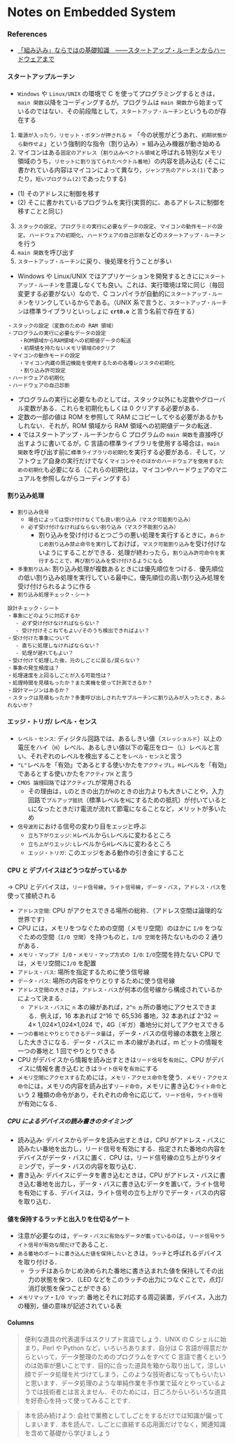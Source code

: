 # Notes on Embedded System

### References

- [「組み込み」ならではの基礎知識　――スタートアップ・ルーチンからハードウェアまで](http://www.kumikomi.net/archives/2003/05/10kumi.php?page=1)

#### スタートアップルーチン

- `Windows` や `Linux/UNIX` の環境で C を使ってプログラミングするときは，`main 関数`以降をコーディングするが，プログラムは `main 関数`から始まっているのではない．その前段階として，`スタートアップ・ルーチン`というものが存在する

1. `電源が入ったり，リセット・ボタンが押される` = 「今の状態がどうあれ、`初期状態から動作せよ`」という強制的な指令（割り込み）= 組み込み機器が動き始める
2. マイコンはある`固定のアドレス`（`割り込みベクトル領域`と呼ばれる特別なメモリ領域のうち，`リセットに割り当てられたベクトル番地`）の内容を読み込む (そこに書かれている内容はマイコンによって異なり，`ジャンプ先のアドレス(1)`であったり，`短いプログラム(2)`であったりする)

- (1) そのアドレスに制御を移す
- (2) そこに書かれているプログラムを実行(実質的に、あるアドレスに制御を移すことと同じ)

3. `スタックの設定`、`プログラミの実行に必要なデータの設定`、`マイコンの動作モードの設定`、`ハードウェアの初期化`、`ハードウェアの自己診断`などの`スタートアップ・ルーチン`を行う
4. `main 関数`を呼び出す
5. `スタートアップ・ルーチン`に戻り、後処理を行うことが多い

- Windows や Linux/UNIX ではアプリケーションを開発するときにに`スタートアップ・ルーチン`を意識しなくても良い。これは、実行環境は常に同じ（毎回変更する必要がない）なので、C コンパイラが自動的に`スタートアップ・ルーチン`をリンクしているからである。（UNIX 系で言うと、`スタートアップ・ルーチン`は標準ライブラリといっしょに **`crt0.o`** と言う名前で存在する）

```text
・スタックの設定（変数のための RAM 領域）
・プログラムの実行に必要なデータの設定
　  ・ROM領域からRAM領域への初期値データの転送
　  ・初期値を持たないメモリ領域の0クリア
・マイコンの動作モードの設定
　  ・マイコン内蔵の周辺機能を使用するための各種レジスタの初期化
　  ・割り込み許可設定
・ハードウェアの初期化
・ハードウェアの自己診断
```

- プログラムの実行に必要なものとしては，スタック以外にも定数やグローバル変数がある．これらを初期化もしくは 0 クリアする必要がある．
- 定数の一部の値は ROM を参照して RAM にコピーしてやる必要があるかもしれない．それが，ROM 領域から RAM 領域への初期値データの転送．
- **`4`** ではスタートアップ・ルーチンから C プログラムの `main 関数`を直接呼び出すように書いてるが，C 言語の標準ライブラリを使用する場合は，`main 関数`を呼び出す前に`標準ライブラリの初期化`を実行する必要がある．そして，ソフトウェア自身の実行だけでなく`マイコンやそのほかのハードウェアを使用するための初期化`も必要になる（これらの初期化は，マイコンやハードウェアのマニュアルを参照しながらコーディングする）

#### 割り込み処理

- `割り込み信号`
  - `場合によっては受け付けなくても良い割り込み（マスク可能割り込み）`
  - `必ず受け付けなければならない割り込み（マスク不能割り込み）`
    - 割り込みを受け付けるとつごうの悪い処理を実行するときに，`あらかじめ割り込み禁止命令を実行`しておけば，`マスク可能割り込み`を受け付けないようにすることができる．処理が終わったら，`割り込み許可命令を実行することで，再び割り込みを受け付けるようになる`
- `多重割り込み`: 割り込み処理が複数あるときには優先順位をつける．優先順位の低い割り込み処理を実行している最中に，優先順位の高い割り込み処理を受け付けられるように作る
- `割り込み処理チェック・シート`

```text
設計チェック・シート
・事象にどのように対応するか
　 - 必ず受け付けなければならない？
　 - 受け付けそこねてもよい/そのうち検出できればよい？
・受け付けた事象について
　 - 直ちに処理しなければならない？
　 - 処理が遅れてもよい？
・受け付けて処理した後，元のしごとに戻る/戻らない？
・事象の発生頻度は？
・処理速度を上回るしごとが入る可能性は？
・処理時間を見積もったか？また実機を使って計測できるか？
・設計マージンはあるか？
・スタックは見積もったか？多重呼び出しされたサブルーチンに割り込みが入ったとき，あふれないか？
```

#### エッジ・トリガ/ レベル・センス

- `レベル・センス`: ディジタル回路では、あるしきい値（`スレッショルド`）以上の電圧をハイ（`H`）レベル、あるしきい値以下の電圧をロー（`L`）レベルと言い、それぞれのレベルを検出することを`レベル・センス`と言う
- `"L"`レベルを「有効」であるとする使いかたを`アクティブL`，`H`レベルを「有効」であるとする使いかたを`アクティブH` と言う
- `CMOS 論理回路`では`アクティブL`が常用される
  - その理由は，`L`のときの出力が`H`のときの出力よりも大きいことや，入力回路で`プルアップ抵抗`（標準レベルを`H`にするための抵抗）が付いていると`L`になったときだけ電流が流れて節電になることなど，メリットが多いため
- `信号波形`における信号の変わり目を`エッジ`と呼ぶ
  - `立ち下がりエッジ`: `H`レベルから`L`レベルに変わるところ
  - `立ち上がりエッジ`: `L`レベルから`H`レベルに変わるところ
  - `エッジ・トリガ`: このエッジをある動作の引き金にすること

#### CPU と デブバイスはどうつながっているか

-> CPU とデバイスは，`リード信号線`，`ライト信号線`，`データ・バス`，`アドレス・バス`を使って接続される

- `アドレス空間`: CPU がアクセスできる場所の総称．（アドレス空間は論理的な世界です）
- CPU には，メモリをつなぐための空間（メモリ空間）のほかに `I/O` をつなぐための空間（`I/O 空間`）を持つものと，`I/O 空間`を持たないものの 2 通りがある．
- `メモリ・マップド I/O`・`メモリ・マップ方式の I/O`: `I/O`空間を持たない CPU では，メモリ空間に`I/O` を配置
- `アドレス・バス`: 場所を指定するために使う信号線
- `データ・バス`: 場所の内容をやりとりするために使う信号線
- `アドレス空間の大きさ`は，`アドレス・バス`が何本の信号線から構成されているかによって決まる．
  - `アドレス・バス`に `n` 本の線があれば，`2^n` ヵ所の番地にアクセスできまる．例えば，16 本あれば 2^16 で 65,536 番地，32 本あれば 2^32 ＝ 4× 1,024×1,024×1,024 で，4G（ギガ）番地分に対してアクセスできる
- `一つの番地とやりとりできるデータ量`は，データ・バスの信号線の本数を上限とした大きさになる．データ・バスに m 本の線があれば，m ビットの情報を一つの番地と 1 回でやりとりできる
- CPU がデバイスから情報を読み出すときは`リード信号`を`有効`に、CPU がデバイスに情報を書き込むときは`ライト信号`を`有効`にする
- `メモリ空間にアクセスする`ためには，`メモリ・アクセス命令`を使う．`メモリ・アクセス命令`には，メモリの内容を読み出す`リード命令`，メモリに書き込む`ライト命令`という 2 種類の命令があり，それぞれの命令に応じて，`リード信号`，`ライト信号`が有効になる．

##### CPU によるデバイスの読み書きのタイミング

- 読み込み: デバイスからデータを読み出すときは，CPU がアドレス・バスに読みたい番地を出力し，リード信号を有効にする．指定された番地の内容をデバイスがデータ・バスに置く．CPU は，リード信号線の立ち上がりタイミングで，データ・バスの内容を取り込む．
- 書き込み: デバイスにデータを書き込むときは，CPU がアドレス・バスに書き込む番地を出力し，データ・バスに書き込むデータを置いて，ライト信号を有効にする．デバイスは，ライト信号の立ち上がりでデータ・バスの内容を取り込む．

#### 値を保持するラッチと出入りを仕切るゲート

- 注意が必要なのは，`データ・バスに有効なデータが載っているの`は，`リード信号やライト信号が有効な間だけ`であること．
- `ある番地のポートに書き込んだ値を保持したい`ときは，`ラッチ`と呼ばれるデバイスを取り付ける．
  - ラッチはあらかじめ決められた番地に書き込まれた値を保持してその出力の状態を保つ．（LED などをこのラッチの出力につなぐことで，点灯/消灯状態を保つことができる）
- `メモリマップ`・`I/O マップ`: 番地とそれに対応する周辺装置，デバイス，入出力の種別，値の意味が記述されている表

#### Columns

> 便利な道具の代表選手はスクリプト言語でしょう．UNIX の C シェルに始まり，Perl や Python など，いろいろあります．自分は C 言語が得意だからといって，データ整理のためのプログラムをすべて C 言語で書くというのは効率が悪いことです．目的に合った道具を箱から取り出して，涼しい顔でデータ処理を片づけてしまう，このような技術者になってもらいたいと思います．データ処理のような単純作業を手作業で延々とやっているようでは技術者とは言えません．そのためには，日ごろからいろいろな道具を好奇心を持って使ってみることです．

> 本を読み続けよう: 会社で業務としてしごとをするだけでは知識が偏ってしまいます．本を読んで，しごとに直結する応用面だけでなく，関連知識を含めて基礎から学びましょう
